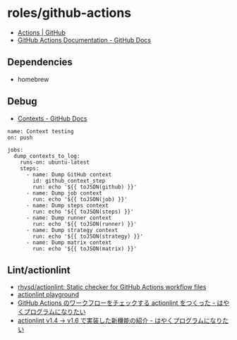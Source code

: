 # roles/github-actions
- [Actions | GitHub](https://github.co.jp/features/actions)
- [GitHub Actions Documentation - GitHub Docs](https://docs.github.com/en/actions)



## Dependencies
- homebrew



## Debug
- [Contexts - GitHub Docs](https://docs.github.com/en/actions/learn-github-actions/contexts#example-printing-context-information-to-the-log)

```
name: Context testing
on: push

jobs:
  dump_contexts_to_log:
    runs-on: ubuntu-latest
    steps:
      - name: Dump GitHub context
        id: github_context_step
        run: echo '${{ toJSON(github) }}'
      - name: Dump job context
        run: echo '${{ toJSON(job) }}'
      - name: Dump steps context
        run: echo '${{ toJSON(steps) }}'
      - name: Dump runner context
        run: echo '${{ toJSON(runner) }}'
      - name: Dump strategy context
        run: echo '${{ toJSON(strategy) }}'
      - name: Dump matrix context
        run: echo '${{ toJSON(matrix) }}'
```



## Lint/actionlint
- [rhysd/actionlint: Static checker for GitHub Actions workflow files](https://github.com/rhysd/actionlint)
- [actionlint playground](https://rhysd.github.io/actionlint/)
- [GitHub Actions のワークフローをチェックする actionlint をつくった - はやくプログラムになりたい](https://rhysd.hatenablog.com/entry/2021/07/11/214313)
- [actionlint v1.4 → v1.6 で実装した新機能の紹介 - はやくプログラムになりたい](https://rhysd.hatenablog.com/entry/2021/08/11/221044)

